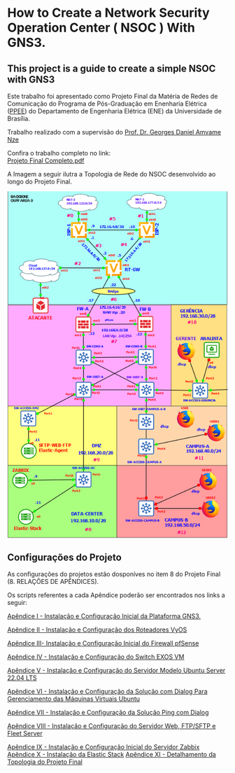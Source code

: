 # How to Create a Network Security Operation Center ( NSOC ) With GNS3.

## This project is a guide to create a simple NSOC with GNS3


Este trabalho foi apresentado como Projeto Final da Matéria de Redes de Comunicação do Programa de Pós-Graduação em Enenharia Elétrica ([PPEE](https://ppee.unb.br/)) do Departamento de Engenharia Elétrica (ENE) da Universidade de Brasília.

Trabalho realizado com a supervisão do [Prof. Dr. Georges Daniel Amvame Nze](https://ppee.unb.br/?page_id=128)

Confira o trabalho completo no link:  
[Projeto Final Completo.pdf](https://github.com/KeystoneDevBr/NSOC-With-GNS3/blob/main/Projeto-Final-Completo.pdf)


A Imagem a seguir ilutra a Topologia de Rede do NSOC desenvolvido ao longo do Projeto Final.

![image](./imgs/topologia.png)




## Configurações do Projeto

As configurações do projetos estão dosponíves no item 8 do Projeto Final (8. RELAÇÕES DE APÊNDICES).

Os scripts referentes a cada Apêndice poderão ser encontrados nos links a seguir: 

[Apêndice I - Instalação e Configuração Inicial da Plataforma GNS3.](./anexos/Apêndice%20I%20-%20Instalação%20e%20Configuração%20Inicial%20da%20Plataforma%20GNS3.pdf)

[Apêndice II - Instalação e Configuração dos Roteadores VyOS](./anexos/Apêndice%20II%20-%20Instalação%20e%20Configuração%20dos%20Roteadores%20VyOS.sh)

[Apêndice III- Instalação e Configuração Inicial do Firewall pfSense]()

[Apêndice IV - Instalação e Configuração do Switch EXOS VM]()

[Apêndice V - Instalação e Configuração do Servidor Modelo Ubuntu Server 22.04 LTS]()

[Apêndice VI - Instalação e Configuração da Solução com Dialog Para Gerenciamento das Máquinas Virtuais Ubuntu]()

[Apêndice VII - Instalação e Configuração da Solução Ping com Dialog]()

[Apêndice VIII - Instalação e Configuração do Servidor Web, FTP/SFTP e Fleet Server]()

[Apêndice IX - Instalação e Configuração Inicial do Servidor Zabbix]()
[Apêndice X - Instalação da Elastic Stack]()
[Apêndice XI - Detalhamento da Topologia do Projeto Final]()

